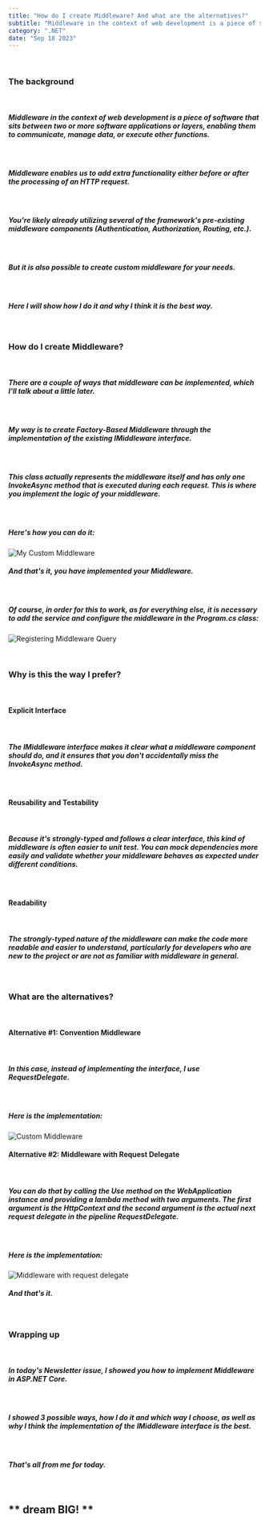 ```yaml
---
title: "How do I create Middleware? And what are the alternatives?"
subtitle: "Middleware in the context of web development is a piece of software that sits between two or more software applications or layers... "
category: ".NET"
date: "Sep 18 2023"
---
```


&nbsp;
&nbsp;
### The background
&nbsp;
&nbsp;
##### **Middleware** in the context of web development is a piece of software that sits between two or more software applications or layers, enabling them to communicate, manage data, or execute other functions.

&nbsp;
##### Middleware enables us to add extra functionality either before or after the processing of an HTTP request.
&nbsp;
##### You're likely already utilizing several of the framework's pre-existing middleware components (Authentication, Authorization, Routing, etc.).
&nbsp;
##### But it is also possible to create custom middleware for your needs.
&nbsp;
##### Here I will show how I do it and why I think it is the best way.


&nbsp;
&nbsp;
### How do I create Middleware?
&nbsp;
&nbsp;

##### There are a couple of ways that middleware can be implemented, which I'll talk about a little later.
&nbsp;
##### My way is to create **Factory-Based Middleware** through the implementation of the existing **IMiddleware** interface.
&nbsp;
##### This class actually represents the middleware itself and has only one **InvokeAsync method** that is executed during each request. This is where you implement the logic of your middleware.
&nbsp;
##### Here's how you can do it:

![My Custom Middleware](/images/blog/posts/how-do-i-create-middleware/my-custom-middleware.png)
&nbsp;
##### And that's it, you have implemented your Middleware.
&nbsp;
##### Of course, in order for this to work, as for everything else, it is necessary to add the service and configure the middleware in the Program.cs class:

![Registering Middleware Query](/images/blog/posts/how-do-i-create-middleware/registering-middleware.png)

&nbsp;
&nbsp;
### Why is this the way I prefer?
&nbsp;
&nbsp;

####  **Explicit Interface** 
&nbsp;
##### The IMiddleware interface makes it clear what a middleware component should do, and it ensures that you don't accidentally miss the InvokeAsync method.
&nbsp;
####  **Reusability and Testability** 
&nbsp;
##### Because it's strongly-typed and follows a clear interface, this kind of middleware is often easier to unit test. You can mock dependencies more easily and validate whether your middleware behaves as expected under different conditions.
&nbsp;
####  **Readability** 
&nbsp;
##### The strongly-typed nature of the middleware can make the code more readable and easier to understand, particularly for developers who are new to the project or are not as familiar with middleware in general.


&nbsp;
&nbsp;
### What are the alternatives?
&nbsp;
&nbsp;

####  **Alternative #1: Convention Middleware** 
&nbsp;
##### In this case, instead of implementing the interface, I use RequestDelegate.
&nbsp;
##### Here is the implementation:
![Custom Middleware](/images/blog/posts/how-do-i-create-middleware/custom-middleware.png)
&nbsp;
####  **Alternative #2: Middleware with Request Delegate** 
&nbsp;
##### You can do that by calling the **Use method** on the WebApplication instance and providing a lambda method with two arguments. The first argument is the HttpContext and the second argument is the actual next request delegate in the pipeline RequestDelegate.
&nbsp;
##### Here is the implementation:
![Middleware with request delegate](/images/blog/posts/how-do-i-create-middleware/middleware-with-request-delegate.png)
&nbsp;
##### And that's it.

&nbsp;
&nbsp;
### Wrapping up
&nbsp;
&nbsp;
##### In today's Newsletter issue, I showed you how to implement Middleware in ASP.NET Core.
&nbsp;
##### I showed 3 possible ways, how I do it and which way I choose, as well as why I think the implementation of the IMiddleware interface is the best. 
&nbsp;
##### That's all from me for today.
&nbsp;

## ** dream BIG! **